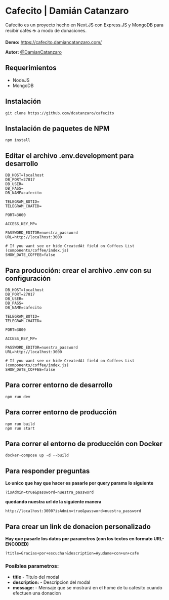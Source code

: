 # Cafecito | Damián Catanzaro

Cafecito es un proyecto hecho en Next.JS con Express.JS y MongoDB para recibir cafés ☕️ a modo de donaciones.

**Demo:** https://cafecito.damiancatanzaro.com/

**Autor:** [@DamianCatanzaro](https://twitter.com/DamianCatanzaro)

## Requerimientos

-   NodeJS
-   MongoDB

## Instalación

```
git clone https://github.com/dcatanzaro/cafecito
```

## Instalación de paquetes de NPM

```
npm install
```

## Editar el archivo .env.development para desarrollo

```
DB_HOST=localhost
DB_PORT=27017
DB_USER=
DB_PASS=
DB_NAME=cafecito

TELEGRAM_BOTID=
TELEGRAM_CHATID=

PORT=3000

ACCESS_KEY_MP=

PASSWORD_EDITOR=nuestra_password
URL=http://localhost:3000

# If you want see or hide CreatedAt field on Coffees List (components/coffee/index.js)
SHOW_DATE_COFFEE=false
```

## Para producción: crear el archivo .env con su configuración

```
DB_HOST=localhost
DB_PORT=27017
DB_USER=
DB_PASS=
DB_NAME=cafecito

TELEGRAM_BOTID=
TELEGRAM_CHATID=

PORT=3000

ACCESS_KEY_MP=

PASSWORD_EDITOR=nuestra_password
URL=http://localhost:3000

# If you want see or hide CreatedAt field on Coffees List (components/coffee/index.js)
SHOW_DATE_COFFEE=false
```

## Para correr entorno de desarrollo

```
npm run dev
```

## Para correr entorno de producción

```
npm run build
npm run start
```

## Para correr el entorno de producción con Docker

```
docker-compose up -d --build
```

## Para responder preguntas

**Lo unico que hay que hacer es pasarle por query params lo siguiente**

```
?isAdmin=true&password=nuestra_password
```

**quedando nuestra url de la siguiente manera**

```
http://localhost:3000?isAdmin=true&password=nuestra_password
```

## Para crear un link de donacion personalizado
**Hay que pasarle los datos por parametros (con los textos en formato URL-ENCODED)**

```
?title=Gracias+por+escuchar&description=Ayudame+con+un+cafe
```

### Posibles parametros:

-   **title** - Titulo del modal
-   **description:** - Descripcion del modal
-   **message:** - Mensaje que se mostrará en el home de tu cafesito cuando efectuen una donacion
